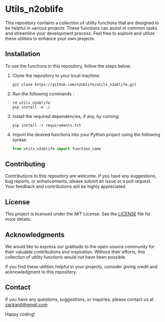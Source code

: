 # Utils_n2oblife

This repository contains a collection of utility functions that are designed to be helpful in various projects. These functions can assist in common tasks and streamline your development process. Feel free to explore and utilize these utilities to enhance your own projects.

<!-- ## Features

- Function 1: Description of the first function. Explain its purpose and how it can be used effectively.
- Function 2: Description of the second function. Highlight its benefits and provide examples of its usage.
- Function 3: Briefly describe the third function and its intended use case. Mention any specific dependencies or requirements, if applicable.
- ... -->

## Installation

To use the functions in this repository, follow the steps below:

1. Clone the repository to your local machine:
   ```
   git clone https://github.com/n2oblife/utils_n2oblife.git
   ```

2. Run the following commands :
   ```
   cd utils_n2oblife
   pip install -e ./
   ```

3. Install the required dependencies, if any, by running:
   ```
   pip install -r requirements.txt
   ```

4. Import the desired functions into your Python project using the following syntax:
   ```python
   from utils_n2oblife import function_name
   ```

<!-- ## Usage

Here are some examples demonstrating how to use the functions from this repository:

```python
# Example 1: How to use Function 1
result = function_name(argument1, argument2)
print(result)

# Example 2: How to utilize Function 2
output = function_name(argument)
print(output)

# Example 3: How Function 3 can be applied in a specific scenario
data = function_name(data_file)
process_data(data)
```

Feel free to explore the codebase and refer to the function documentation for more details on their usage and parameters. -->

## Contributing

Contributions to this repository are welcome. If you have any suggestions, bug reports, or enhancements, please submit an issue or a pull request. Your feedback and contributions will be highly appreciated.

## License

This project is licensed under the MIT License. See the [LICENSE](LICENSE) file for more details.

## Acknowledgments

We would like to express our gratitude to the open-source community for their valuable contributions and inspiration. Without their efforts, this collection of utility functions would not have been possible.

If you find these utilities helpful in your projects, consider giving credit and acknowledgment to this repository.

## Contact

If you have any questions, suggestions, or inquiries, please contact us at zackanit@gmail.com

Happy coding!